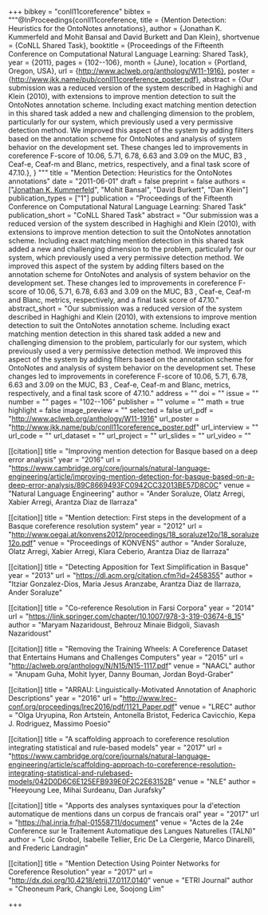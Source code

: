 +++
bibkey = "conll11coreference"
bibtex = """@InProceedings{conll11coreference,
  title     = {Mention Detection: Heuristics for the OntoNotes annotations},
  author    = {Jonathan K. Kummerfeld and Mohit Bansal and David Burkett and Dan Klein},
  shortvenue = {CoNLL Shared Task},
  booktitle = {Proceedings of the Fifteenth Conference on Computational Natural Language Learning: Shared Task},
  year      = {2011},
  pages     = {102--106},
  month     = {June},
  location  = {Portland, Oregon, USA},
  url       = {http://www.aclweb.org/anthology/W11-1916},
  poster    = {http://www.jkk.name/pub/conll11coreference_poster.pdf},
  abstract  = {Our submission was a reduced version of the system described in Haghighi and Klein (2010), with extensions to improve mention detection to suit the OntoNotes annotation scheme. Including exact matching mention detection in this shared task added a new and challenging dimension to the problem, particularly for our system, which previously used a very permissive detection method. We improved this aspect of the system by adding filters based on the annotation scheme for OntoNotes and analysis of system behavior on the development set. These changes led to improvements in coreference F-score of 10.06, 5.71, 6.78, 6.63 and 3.09 on the MUC, B3 , Ceaf-e, Ceaf-m and Blanc, metrics, respectively, and a final task score of 47.10.},
}
"""
title = "Mention Detection: Heuristics for the OntoNotes annotations"
date = "2011-06-01"
draft = false
preprint = false
authors = ["<span style='text-decoration:underline;'>Jonathan K. Kummerfeld</span>", "Mohit Bansal", "David Burkett", "Dan Klein"]
publication_types = ["1"]
publication = "Proceedings of the Fifteenth Conference on Computational Natural Language Learning: Shared Task"
publication_short = "CoNLL Shared Task"
abstract = "Our submission was a reduced version of the system described in Haghighi and Klein (2010), with extensions to improve mention detection to suit the OntoNotes annotation scheme. Including exact matching mention detection in this shared task added a new and challenging dimension to the problem, particularly for our system, which previously used a very permissive detection method. We improved this aspect of the system by adding filters based on the annotation scheme for OntoNotes and analysis of system behavior on the development set. These changes led to improvements in coreference F-score of 10.06, 5.71, 6.78, 6.63 and 3.09 on the MUC, B3 , Ceaf-e, Ceaf-m and Blanc, metrics, respectively, and a final task score of 47.10."
abstract_short = "Our submission was a reduced version of the system described in Haghighi and Klein (2010), with extensions to improve mention detection to suit the OntoNotes annotation scheme. Including exact matching mention detection in this shared task added a new and challenging dimension to the problem, particularly for our system, which previously used a very permissive detection method. We improved this aspect of the system by adding filters based on the annotation scheme for OntoNotes and analysis of system behavior on the development set. These changes led to improvements in coreference F-score of 10.06, 5.71, 6.78, 6.63 and 3.09 on the MUC, B3 , Ceaf-e, Ceaf-m and Blanc, metrics, respectively, and a final task score of 47.10."
address = ""
doi = ""
issue = ""
number = ""
pages = "102--106"
publisher = ""
volume = ""
math = true
highlight = false
image_preview = ""
selected = false
url_pdf = "http://www.aclweb.org/anthology/W11-1916"
url_poster = "http://www.jkk.name/pub/conll11coreference_poster.pdf"
url_interview = ""
url_code = ""
url_dataset = ""
url_project = ""
url_slides = ""
url_video = ""

[[citation]]
title = "Improving mention detection for Basque based on a deep error analysis"
year = "2016"
url = "https://www.cambridge.org/core/journals/natural-language-engineering/article/improving-mention-detection-for-basque-based-on-a-deep-error-analysis/89C8669493FC0942CC32013BE57D8C0C"
venue = "Natural Language Engineering"
author = "Ander Soraluze, Olatz Arregi, Xabier Arregi, Arantza Diaz de Ilarraza"

[[citation]]
title = "Mention detection: First steps in the development of a Basque coreference resolution system"
year = "2012"
url = "http://www.oegai.at/konvens2012/proceedings/18_soraluze12o/18_soraluze12o.pdf"
venue = "Proceedings of KONVENS"
author = "Ander Soraluze, Olatz Arregi, Xabier Arregi, Klara Ceberio, Arantza Diaz de Ilarraza"

[[citation]]
title = "Detecting Apposition for Text Simplification in Basque"
year = "2013"
url = "https://dl.acm.org/citation.cfm?id=2458355"
author = "Itziar Gonzalez-Dios, Maria Jesus Aranzabe, Arantza Diaz de Ilarraza, Ander Soraluze"

[[citation]]
title = "Co-reference Resolution in Farsi Corpora"
year = "2014"
url = "https://link.springer.com/chapter/10.1007/978-3-319-03674-8_15"
author = "Maryam Nazaridoust, Behrouz Minaie Bidgoli, Siavash Nazaridoust"

[[citation]]
title = "Removing the Training Wheels: A Coreference Dataset that Entertains Humans and Challenges Computers"
year = "2015"
url = "http://aclweb.org/anthology/N/N15/N15-1117.pdf"
venue = "NAACL"
author = "Anupam Guha, Mohit Iyyer, Danny Bouman, Jordan Boyd-Graber"

[[citation]]
title = "ARRAU: Linguistically-Motivated Annotation of Anaphoric Descriptions"
year = "2016"
url = "http://www.lrec-conf.org/proceedings/lrec2016/pdf/1121_Paper.pdf"
venue = "LREC"
author = "Olga Uryupina, Ron Artstein, Antonella Bristot, Federica Cavicchio, Kepa J. Rodriguez, Massimo Poesio"

[[citation]]
title = "A scaffolding approach to coreference resolution integrating statistical and rule-based models"
year = "2017"
url = "https://www.cambridge.org/core/journals/natural-language-engineering/article/scaffolding-approach-to-coreference-resolution-integrating-statistical-and-rulebased-models/042D0D6C6E125EFB939E0F2C2E63152B"
venue = "NLE"
author = "Heeyoung Lee, Mihai Surdeanu, Dan Jurafsky"

[[citation]]
title = "Apports des analyses syntaxiques pour la d'etection automatique de mentions dans un corpus de francais oral"
year = "2017"
url = "https://hal.inria.fr/hal-01558711/document"
venue = "Actes de la 24e Conference sur le Traitement Automatique des Langues Naturelles (TALN)"
author = "Loic Grobol, Isabelle Tellier, Eric De La Clergerie, Marco Dinarelli, and Frederic Landragin"

[[citation]]
title = "Mention Detection Using Pointer Networks for Coreference Resolution"
year = "2017"
url = "http://dx.doi.org/10.4218/etrij.17.0117.0140"
venue = "ETRI Journal"
author = "Cheoneum Park, Changki Lee, Soojong Lim"


+++